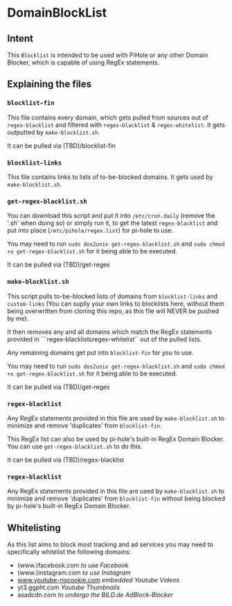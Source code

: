 # DomainBlockList
## Intent
This ``Blocklist`` is intended to be used with PiHole or any other Domain Blocker, which is capable of using RegEx statements.


## Explaining the files
### ``blocklist-fin``
This file contains every domain, which gets pulled from sources out of ``regex-blacklist`` and filtered with ``regex-blacklist`` & ``regex-whitelist``. It gets outputted by ``make-blocklist.sh``.


It can be pulled via (TBD)/blocklist-fin


### ``blocklist-links``
This file contains links to lists of to-be-blocked domains. It gets used by ``make-blocklist.sh``.


### ``get-regex-blacklist.sh``
You can download this script and put it into ``/etc/cron.daily`` (remove the '.sh' when doing so) or simply run it, to get the latest ``regex-blacklist`` and put into place (``/etc/pihole/regex.list``) for pi-hole to use.

You may need to run ``sudo dos2unix get-regex-blacklist.sh`` and ``sudo chmod +x get-regex-blacklist.sh`` for it being able to be executed.


It can be pulled via (TBD)/get-regex


### ``make-blocklist.sh``
This script pulls to-be-blocked lists of domains from ``blocklist-links`` and ``custom-links`` (You can suplly your own links to blocklists here, without them being overwritten from cloning this repo, as this file will NEVER be pushed by me).

It then removes any and all domains which match the RegEx statements provided in ```regex-blacklist`` & ``regex-whitelist`` out of the pulled lists.

Any remaining domains get put into ``blocklist-fin`` for you to use.

You may need to run ``sudo dos2unix get-regex-blacklist.sh`` and ``sudo chmod +x get-regex-blacklist.sh`` for it being able to be executed.


It can be pulled via (TBD)/get-regex


### ``regex-blacklist``
Any RegEx statements provided in this file are used by ``make-blocklist.sh`` to minimize and remove 'duplicates' from ``blocklist-fin``.

This RegEx list can also be used by pi-hole's built-in RegEx Domain Blocker. You can use ``get-regex-blacklist.sh`` to do this.


It can be pulled via (TBD)/regex-blacklist


### ``regex-blacklist``
Any RegEx statements provided in this file are used by ``make-blocklist.sh`` to minimize and remove 'duplicates' from ``blocklist-fin`` without being blocked by pi-hole's built-in RegEx Domain Blocker.


## Whitelisting
As this list aims to block most tracking and ad services you may need to specifically whitelist the following domains:
- (www.)facebook.com *to use Facebook*
- (www.)instagram.com *to use Instagram*
- www.youtube-nocookie.com *embedded Youtube Videos*
- yt3.ggpht.com *Youtube Thumbnails*
- asadcdn.com *to undergo the BILD.de AdBlock-Blocker*